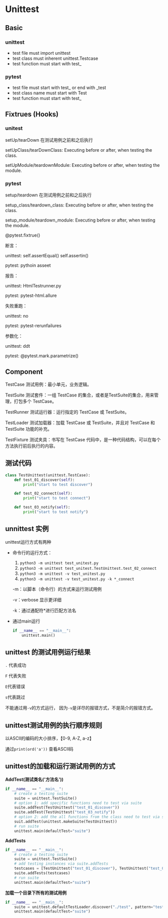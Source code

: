 # Unittest

## Basic

### unittest

- test file must import unittest
- test class must inherent unittest.Testcase
- test function must start with test_

### pytest

- test file must start with test_ or end with _test
- test class name must start with Test
- test function must start with test_

## Fixtrues (Hooks)

### unitest

setUp/tearDown  在测试用例之前和之后执行

setUpClass/tearDownClass: Executing before or after, when testing the class.

setUpModule/teardownModule: Executing before or after, when testing the module.

### pytest

setup/teardown  在测试用例之前和之后执行

setup_class/teardown_class: Executing before or after, when testing the class.

setup_module/teardown_module: Executing before or after, when testing the module.

@pytest.fixtrue()



断言：

unittest: self.assertEqual() self.assertin()

pytest: pythoin asseet



报告：

unittest: HtmlTestrunner.py

pytest: pytest-html.allure



失败重跑：

unittest: no

pytest: pytest-rerunfailures



参数化：

unittest: ddt

pytest: @pytest.mark.parametrize()

## Component

TestCase 测试用例：最小单元，业务逻辑。

TestSuite 测试套件：一组 TestCase 的集合，或者是TestSuite的集合，用来管理，打包多个 TestCase。

TestRunner 测试运行器：运行指定的 TestCase 或 TestSuite。

TestLoader 测试加载器：加载 TestCase 或 TestSuite，并且对  TestCase 和  TestSuite 功能的补充。

TestFixture 测试夹具：书写在 TestCase 代码中，是一种代码结构，可以在每个方法执行前后执行的内容。

## 测试代码

```python
class TestUnittest(unittest.TestCase):
    def test_01_discover(self):
        print("start to test discover")

    def test_02_connect(self):
        print("start to test connect")

    def test_03_notify(self):
        print("start to test notify")
```

## unnittest 实例

unittest运行方式有两种

- 命令行的运行方式：

  1. `python3 -m unittest test_unitest.py`
  2. `python3 -m unittest test_unitest.TestUnittest.test_02_connect`
  3. `python3 -m unittest -v test_unitest.py`
  4. `python3 -m unittest -v test_unitest.py -k *_connect`

  -m：以脚本（命令行）的方式来运行测试用例

  -v：verbose 显示更详细

  -k：通过通配符*进行匹配方法名

- 通过main运行

  ```python
  if __name__ == "__main__":
      unittest.main()
  ```

## unittest 的测试用例运行结果

`.` 代表成功

`F` 代表失败

`E`代表错误

`s`代表跳过

不能通过用`-v`的方式运行， 因为`-v`是详尽的报错方式，不是简介的报错方式。

## unittest测试用例的执行顺序规则

以ASCII的编码的大小排序，【0-9, A-Z, a-z】

通过`print(ord('a'))` 查看ASCII码

## unittest的加载和运行测试用例的方式

**AddTest(测试类名('方法名'))**

```python
if __name__ == "__main__":
    # create a testing suite
    suite = unittest.TestSuite()
    # option 1: add specific functions need to test via suite
    suite.addTest(TestUnittest("test_01_discover"))
    suite.addTest(TestUnittest("test_03_notify"))
    # option 2: add the all functions from the class need to test via suite
    suit.addTest(unittest.makeSuite(TestUnittest))
    # run suite
    unittest.main(defaultTest="suite")
```

**AddTests**

```python
if __name__ == "__main__":
    # create a testing suite
    suite = unittest.TestSuite()
    # add testing instances via suite.addTests
    testcases = [TestUnittest("test_01_discover"), TestUnittest("test_03_notify")]
    suite.addTests(testcases)
    # run suite
    unittest.main(defaultTest="suite")
```

**加载一个目录下所有的测试用例**

```python
if __name__ == "__main__":
    suite = unittest.defaultTestLoader.discover("./test", pattern="test_*.py")
    unittest.main(defaultTest="suite")
```

